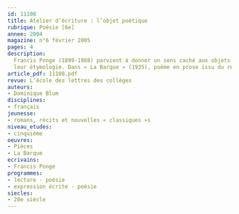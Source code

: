 ```yaml
---
id: 11108
title: Atelier d’écriture : l’objet poétique
rubrique: Poésie [6e]
annee: 2004
magazine: n°6 février 2005
pages: 4
description: 
  Francis Ponge (1899-1988) parvient à donner un sens caché aux objets les plus familiers, grâce à une réflexion sur le langage et à la révélation de l’arrière-plan des mots par des variations sur
  leur étymologie. Dans « La Barque » (1935), poème en prose issu du recueil « Pièces », Ponge évoque, à travers les images décrivant une barque, la vie des hommes. Les élèves de l’auteur de cet article ont été inspirés par ce texte et ont écrit à leur tour des poèmes à la manière de l’auteur de « La Rage de l’expression »…
article_pdf: 11108.pdf
revue: L’école des lettres des collèges
auteurs:
- Dominique Blum
disciplines:
- français
jeunesse:
- romans, récits et nouvelles « classiques »s
niveau_etudes:
- cinquième
oeuvres:
- Pièces
- La Barque
ecrivains:
- Francis Ponge
programmes:
- lecture - poésie
- expression écrite - poésie
siecles:
- 20e siècle
---
```

